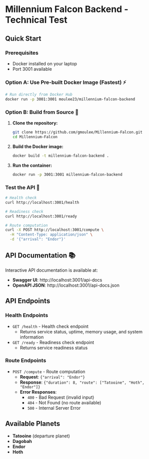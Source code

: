 # Millennium Falcon Backend - Technical Test

## Quick Start

### Prerequisites

- Docker installed on your laptop
- Port 3001 available

### Option A: Use Pre-built Docker Image (Fastest) ⚡

```bash
# Run directly from Docker Hub
docker run -p 3001:3001 moulee23/millennium-falcon-backend
```

### Option B: Build from Source 🔨

1. **Clone the repository:**

   ```bash
   git clone https://github.com/gmoulee/Millennium-Falcon.git
   cd Millennium-Falcon
   ```

2. **Build the Docker image:**

   ```bash
   docker build -t millennium-falcon-backend .
   ```

3. **Run the container:**

   ```bash
   docker run -p 3001:3001 millennium-falcon-backend
   ```

### Test the API 🧪

```bash
# Health check
curl http://localhost:3001/health

# Readiness check
curl http://localhost:3001/ready

# Route computation
curl -X POST http://localhost:3001/compute \
  -H "Content-Type: application/json" \
  -d '{"arrival": "Endor"}'
```

## API Documentation 📚

Interactive API documentation is available at:

- **Swagger UI**: http://localhost:3001/api-docs
- **OpenAPI JSON**: http://localhost:3001/api-docs.json

## API Endpoints

### Health Endpoints

- `GET /health` - Health check endpoint
  - Returns service status, uptime, memory usage, and system information
- `GET /ready` - Readiness check endpoint
  - Returns service readiness status

### Route Endpoints

- `POST /compute` - Route computation
  - **Request**: `{"arrival": "Endor"}`
  - **Response**: `{"duration": 8, "route": ["Tatooine", "Hoth", "Endor"]}`
  - **Error Responses**:
    - `400` - Bad Request (invalid input)
    - `404` - Not Found (no route available)
    - `500` - Internal Server Error

## Available Planets

- **Tatooine** (departure planet)
- **Dagobah**
- **Endor**
- **Hoth**
